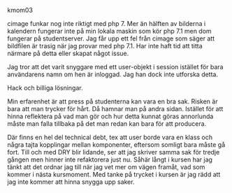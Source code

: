 kmom03

cimage funkar nog inte riktigt med php 7. Mer än hälften av bilderna i kalendern fungerar inte på min lokala maskin som kör php 7.1 men dom fungerar på studentserver. Jag får upp ett fel från cimage som säger att bildfilen är trasig när jag provar med php 7.1. Har inte haft tid att titta närmare på detta eller skapat något issue.

Jag tror att det varit snyggare med ett user-objekt i session istället för bara användarens namn om hen är inloggad. Jag han dock inte utforska detta.

Hack och billiga lösningar.

Min erfarenhet är att press på studenterna kan vara en bra sak. Risken är bara att man trycker för hårt. Då hamnar man på andra sidan. Istället för att hinna reflektera på vad man gör och hur detta kunnat göras annorlunda måste man falla tillbaka på det man redan kan bara för att producera.

Där finns en hel del technical debt, tex att user borde vara en klass och några tajta kopplingar mellan komponenter, eftersom somligt bara måste gå fort. Till och med DRY blir lidande, ser att jag skriver samma sak för tredje gången men hinner inte refaktorera just nu. Såhär långt i kursen har jag tänkt att det ordnar jag till när jag vet mer om vägen framåt, vad som kommer i nästa kursmoment. Med tanke på trycket i kursen är jag rädd att jag inte kommer att hinna snygga upp saker.

